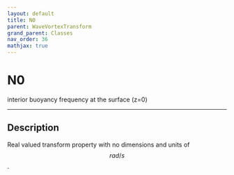 ```yaml
---
layout: default
title: N0
parent: WaveVortexTransform
grand_parent: Classes
nav_order: 36
mathjax: true
---
```


#  N0

interior buoyancy frequency at the surface (z=0)


---

## Description
Real valued transform property with no dimensions and units of $$rad/s$$.

